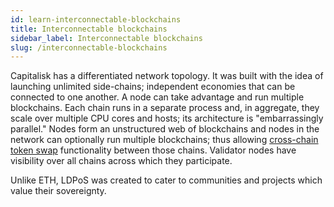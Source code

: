 ```yaml
---
id: learn-interconnectable-blockchains
title: Interconnectable blockchains
sidebar_label: Interconnectable blockchains
slug: /interconnectable-blockchains
---
```


Capitalisk has a differentiated network topology. It was built with the idea of launching unlimited side-chains; independent economies that can be connected to one another. A node can take advantage and run multiple blockchains. Each chain runs in a separate process and, in aggregate, they scale over multiple CPU cores and hosts; its architecture is "embarrassingly parallel." Nodes form an unstructured web of blockchains and nodes in the network can optionally run multiple blockchains; thus allowing [cross-chain token swap](https://medium.com/@jonathangrosdubois/two-implementations-of-cross-chain-token-swaps-26a1e94b4f7c) functionality between those chains. Validator nodes have visibility over all chains across which they participate.

Unlike ETH, LDPoS was created to cater to communities and projects which value their sovereignty.
